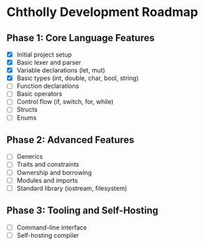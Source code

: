 # Chtholly Development Roadmap

## Phase 1: Core Language Features

- [X] Initial project setup
- [X] Basic lexer and parser
- [X] Variable declarations (let, mut)
- [X] Basic types (int, double, char, bool, string)
- [ ] Function declarations
- [ ] Basic operators
- [ ] Control flow (if, switch, for, while)
- [ ] Structs
- [ ] Enums

## Phase 2: Advanced Features

- [ ] Generics
- [ ] Traits and constraints
- [ ] Ownership and borrowing
- [ ] Modules and imports
- [ ] Standard library (iostream, filesystem)

## Phase 3: Tooling and Self-Hosting

- [ ] Command-line interface
- [ ] Self-hosting compiler
